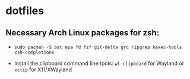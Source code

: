 # dotfiles

## Necessary Arch Linux packages for zsh:
  * ```Shell
    sudo pacman -S bat eza fd fzf git-delta grc ripgrep kexec-tools zsh-completions
    ```
  * Install the clipboard command line tools: `wl-clipboard` for Wayland or `xclip` for X11/XWayland
